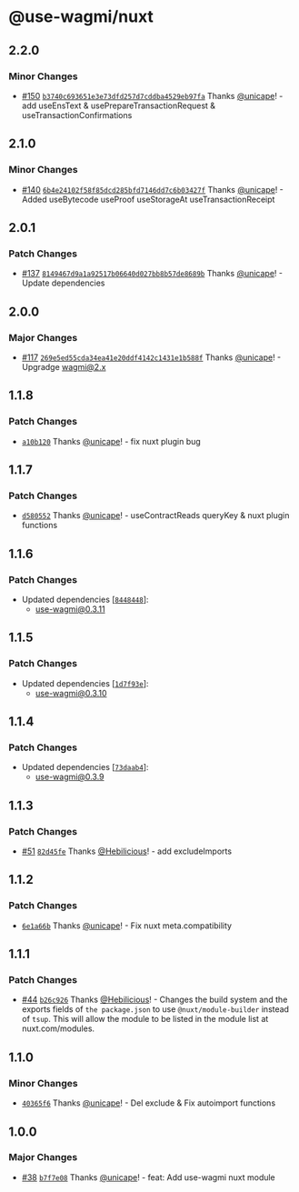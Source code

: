 # @use-wagmi/nuxt

## 2.2.0

### Minor Changes

- [#150](https://github.com/unicape/use-wagmi/pull/150) [`b3740c693651e3e73dfd257d7cddba4529eb97fa`](https://github.com/unicape/use-wagmi/commit/b3740c693651e3e73dfd257d7cddba4529eb97fa) Thanks [@unicape](https://github.com/unicape)! - add useEnsText & usePrepareTransactionRequest & useTransactionConfirmations

## 2.1.0

### Minor Changes

- [#140](https://github.com/unicape/use-wagmi/pull/140) [`6b4e24102f58f85dcd285bfd7146dd7c6b03427f`](https://github.com/unicape/use-wagmi/commit/6b4e24102f58f85dcd285bfd7146dd7c6b03427f) Thanks [@unicape](https://github.com/unicape)! - Added useBytecode useProof useStorageAt useTransactionReceipt

## 2.0.1

### Patch Changes

- [#137](https://github.com/unicape/use-wagmi/pull/137) [`8149467d9a1a92517b06640d027bb8b57de8689b`](https://github.com/unicape/use-wagmi/commit/8149467d9a1a92517b06640d027bb8b57de8689b) Thanks [@unicape](https://github.com/unicape)! - Update dependencies

## 2.0.0

### Major Changes

- [#117](https://github.com/unicape/use-wagmi/pull/117) [`269e5ed55cda34ea41e20ddf4142c1431e1b588f`](https://github.com/unicape/use-wagmi/commit/269e5ed55cda34ea41e20ddf4142c1431e1b588f) Thanks [@unicape](https://github.com/unicape)! - Upgradge wagmi@2.x

## 1.1.8

### Patch Changes

- [`a10b120`](https://github.com/unicape/use-wagmi/commit/a10b12026aac74cfbbba6deb0ccb1c544e40f8a3) Thanks [@unicape](https://github.com/unicape)! - fix nuxt plugin bug

## 1.1.7

### Patch Changes

- [`d580552`](https://github.com/unicape/use-wagmi/commit/d58055263feb6d500a375e3b580404d754e47d3a) Thanks [@unicape](https://github.com/unicape)! - useContractReads queryKey & nuxt plugin functions

## 1.1.6

### Patch Changes

- Updated dependencies [[`8448448`](https://github.com/unicape/use-wagmi/commit/8448448a2c5bec6dbb311aa35679a48033adc97b)]:
  - use-wagmi@0.3.11

## 1.1.5

### Patch Changes

- Updated dependencies [[`1d7f93e`](https://github.com/unicape/use-wagmi/commit/1d7f93eea6d0787d2fa943b3d5c6c79933340907)]:
  - use-wagmi@0.3.10

## 1.1.4

### Patch Changes

- Updated dependencies [[`73daab4`](https://github.com/unicape/use-wagmi/commit/73daab4e5a18191d8fdf80d423ff4319bc8410ad)]:
  - use-wagmi@0.3.9

## 1.1.3

### Patch Changes

- [#51](https://github.com/unicape/use-wagmi/pull/51) [`82d45fe`](https://github.com/unicape/use-wagmi/commit/82d45fe3dcb1b9856aee912d9be5e7e572299079) Thanks [@Hebilicious](https://github.com/Hebilicious)! - add excludeImports

## 1.1.2

### Patch Changes

- [`6e1a66b`](https://github.com/unicape/use-wagmi/commit/6e1a66ba6ff2432aa0ca5e1181426755404bacae) Thanks [@unicape](https://github.com/unicape)! - Fix nuxt meta.compatibility

## 1.1.1

### Patch Changes

- [#44](https://github.com/unicape/use-wagmi/pull/44) [`b26c926`](https://github.com/unicape/use-wagmi/commit/b26c92602987072730c3b76bfc569c18586d1d1b) Thanks [@Hebilicious](https://github.com/Hebilicious)! - Changes the build system and the exports fields of `the package.json` to use `@nuxt/module-builder` instead of `tsup`. This will allow the module to be listed in the module list at nuxt.com/modules.

## 1.1.0

### Minor Changes

- [`40365f6`](https://github.com/unicape/use-wagmi/commit/40365f60a6a2aefeff1214e42b56e0ed3c7d4fb8) Thanks [@unicape](https://github.com/unicape)! - Del exclude & Fix autoimport functions

## 1.0.0

### Major Changes

- [#38](https://github.com/unicape/use-wagmi/pull/38) [`b7f7e08`](https://github.com/unicape/use-wagmi/commit/b7f7e0842437700f46000c990f0efe06144361f1) Thanks [@unicape](https://github.com/unicape)! - feat: Add use-wagmi nuxt module
